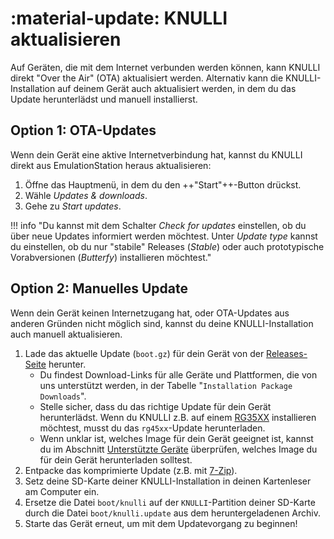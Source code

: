 #  :material-update: KNULLI aktualisieren

Auf Geräten, die mit dem Internet verbunden werden können, kann KNULLI direkt "Over the Air" (OTA) aktualisiert werden. Alternativ kann die KNULLI-Installation auf deinem Gerät auch aktualisiert werden, in dem du das Update herunterlädst und manuell installierst.

## Option 1: OTA-Updates

Wenn dein Gerät eine aktive Internetverbindung hat, kannst du KNULLI direkt aus EmulationStation heraus aktualisieren:

1. Öffne das Hauptmenü, in dem du den ++"Start"++-Button drückst.
2. Wähle *Updates & downloads*.
3. Gehe zu *Start updates*.

!!! info "Du kannst mit dem Schalter *Check for updates* einstellen, ob du über neue Updates informiert werden möchtest. Unter *Update type* kannst du einstellen, ob du nur "stabile" Releases (*Stable*) oder auch prototypische Vorabversionen (*Butterfy*) installieren möchtest."

## Option 2: Manuelles Update

Wenn dein Gerät keinen Internetzugang hat, oder OTA-Updates aus anderen Gründen nicht möglich sind, kannst du deine KNULLI-Installation auch manuell aktualisieren.

1. Lade das aktuelle Update (`boot.gz`) für dein Gerät von der [Releases-Seite](https://github.com/knulli-cfw/distribution/releases/latest) herunter.
    * Du findest Download-Links für alle Geräte und Plattformen, die von uns unterstützt werden, in der Tabelle "`Installation Package Downloads`".
    * Stelle sicher, dass du das richtige Update für dein Gerät herunterlädst. Wenn du KNULLI z.B. auf einem [RG35XX](../../devices/anbernic/rg35xx) installieren möchtest, musst du das `rg45xx`-Update herunterladen.
    * Wenn unklar ist, welches Image für dein Gerät geeignet ist, kannst du im Abschnitt [Unterstützte Geräte](../../devices) überprüfen, welches Image du für dein Gerät herunterladen solltest.
2. Entpacke das komprimierte Update  (z.B. mit [7-Zip](https://7-zip.org/)).
3. Setz deine SD-Karte deiner KNULLI-Installation in deinen Kartenleser am Computer ein.
4. Ersetze die Datei `boot/knulli` auf der `KNULLI`-Partition deiner SD-Karte durch die Datei `boot/knulli.update` aus dem heruntergeladenen Archiv.
5. Starte das Gerät erneut, um mit dem Updatevorgang zu beginnen!

